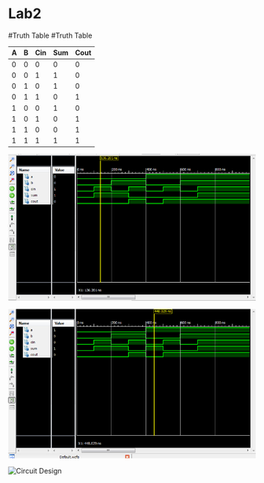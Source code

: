 Lab2
====

#Truth Table
#Truth Table

| A | B | Cin | Sum | Cout |
|---|---|-----|-----|------|
| 0 | 0 |  0  |  0  |   0  | 
| 0 | 0 |  1  |  1  |   0  |
| 0 | 1 |  0  |  1  |   0  |
| 0 | 1 |  1  |  0  |   1  | 
| 1 | 0 |  0  |  1  |   0  | 
| 1 | 0 |  1  |  0  |   1  | 
| 1 | 1 |  0  |  0  |   1  | 
| 1 | 1 |  1  |  1  |   1  | 



![First Simulation](PrelabSim.PNG)

![Second Simulation](PrelabSim2.PNG)

![Circuit Design](photo.JPG)


